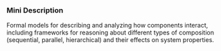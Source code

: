 ### Mini Description

Formal models for describing and analyzing how components interact, including frameworks for reasoning about different types of composition (sequential, parallel, hierarchical) and their effects on system properties.
